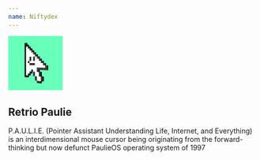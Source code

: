 ```yaml
---
name: Niftydex
---
```


<img width="110" src="/ipfs/bafybeie3mf7isc47rtujjzpt2n5jra7abqjx5m4f4exsmdzc6zqbaytzl4.jpg" />

## Retrio Paulie

P.A.U.L.I.E. (Pointer Assistant Understanding Life, Internet, and Everything) is an interdimensional
mouse cursor being originating from the forward-thinking but now defunct PaulieOS operating system
of 1997

<!-- <a href="/relic">relic</a></p> -->
